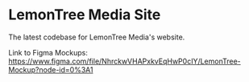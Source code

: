 # LemonTree Media Site
The latest codebase for LemonTree Media's website.

Link to Figma Mockups:
https://www.figma.com/file/NhrckwVHAPxkvEqHwP0cIY/LemonTree-Mockup?node-id=0%3A1
